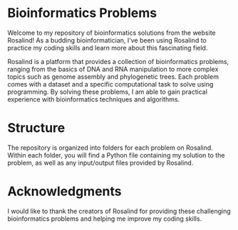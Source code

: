 # Bioinformatics Problems
Welcome to my repository of bioinformatics solutions from the website Rosalind! As a budding bioinformatician, I've been using Rosalind to practice my coding skills and learn more about this fascinating field.

Rosalind is a platform that provides a collection of bioinformatics problems, ranging from the basics of DNA and RNA manipulation to more complex topics such as genome assembly and phylogenetic trees. Each problem comes with a dataset and a specific computational task to solve using programming. By solving these problems, I am able to gain practical experience with bioinformatics techniques and algorithms.

# Structure
The repository is organized into folders for each problem on Rosalind. Within each folder, you will find a Python file containing my solution to the problem, as well as any input/output files provided by Rosalind.

# Acknowledgments
I would like to thank the creators of Rosalind for providing these challenging bioinformatics problems and helping me improve my coding skills.
